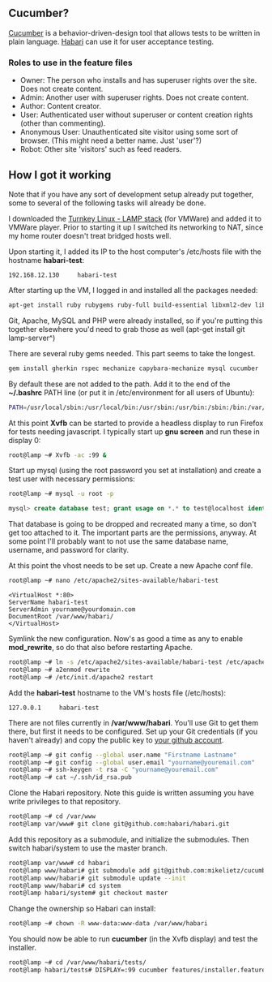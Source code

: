 ## Cucumber?

<a href="http://cukes.info/">Cucumber</a> is a behavior-driven-design tool that allows tests to be written in plain language. <a href="http://habariproject.org/">Habari</a> can use it for user acceptance testing.

### Roles to use in the feature files

* Owner: The person who installs and has superuser rights over the site. Does not create content.
* Admin: Another user with superuser rights. Does not create content.
* Author: Content creator.
* User: Authenticated user without superuser or content creation rights (other than commenting).
* Anonymous User: Unauthenticated site visitor using some sort of browser. (This might need a better name. Just 'user'?)
* Robot: Other site 'visitors' such as feed readers.

## How I got it working

Note that if you have any sort of development setup already put together, some to several of the following tasks will already be done.

I downloaded the [Turnkey Linux - LAMP stack](http://www.turnkeylinux.org/lampstack) (for VMWare) and added it to VMWare player. Prior to starting it up I switched its networking to NAT, since my home router doesn't treat bridged hosts well.


Upon starting it, I added its IP to the host computer's /etc/hosts file with the hostname **habari-test**:

```192.168.12.130     habari-test```


After starting up the VM, I logged in and installed all the packages needed:

```bash
apt-get install ruby rubygems ruby-full build-essential libxml2-dev libmysqlclient16-dev libxslt-dev firefox xvfb openjdk-6-jre
```


Git, Apache, MySQL and PHP were already installed, so if you're putting this together elsewhere you'd need to grab those as well (apt-get install git lamp-server^)


There are several ruby gems needed. This part seems to take the longest.

```bash
gem install gherkin rspec mechanize capybara-mechanize mysql cucumber 
```

By default these are not added to the path. Add it to the end of the **~/.bashrc** PATH line (or put it in /etc/environment for all users of Ubuntu):

```bash
PATH=/usr/local/sbin:/usr/local/bin:/usr/sbin:/usr/bin:/sbin:/bin:/var/lib/gems/1.8/bin
```


At this point **Xvfb** can be started to provide a headless display to run Firefox for tests needing javascript. I typically start up **gnu screen** and run these in display 0:

```bash
root@lamp ~# Xvfb -ac :99 &
```

Start up mysql (using the root password you set at installation) and create a test user with necessary permissions:

```bash
root@lamp ~# mysql -u root -p
```
```sql
mysql> create database test; grant usage on *.* to test@localhost identified by 'test'; grant all privileges on test.* to test@localhost;
```

That database is going to be dropped and recreated many a time, so don't get too attached to it. The important parts are the permissions, anyway. At some point I'll probably want to not use the same database name, username, and password for clarity.

At this point the vhost needs to be set up. Create a new Apache conf file.

```bash
root@lamp ~# nano /etc/apache2/sites-available/habari-test
```

```
<VirtualHost *:80>
ServerName habari-test
ServerAdmin yourname@yourdomain.com
DocumentRoot /var/www/habari/
</VirtualHost>
```

Symlink the new configuration. Now's as good a time as any to enable **mod_rewrite**, so do that also before restarting Apache.

```bash
root@lamp ~# ln -s /etc/apache2/sites-available/habari-test /etc/apache2/sites-enabled/habari-test
root@lamp ~# a2enmod rewrite
root@lamp ~# /etc/init.d/apache2 restart
```

Add the **habari-test** hostname to the VM's hosts file (/etc/hosts):

```127.0.0.1     habari-test```

There are not files currently in **/var/www/habari**. You'll use Git to get them there, but first it needs to be configured. Set up your Git credentials (if you haven't already) and copy the public key to [your github account](https://github.com/account/ssh).

```bash
root@lamp ~# git config --global user.name "Firstname Lastname"
root@lamp ~# git config --global user.email "yourname@youremail.com"
root@lamp ~# ssh-keygen -t rsa -C "yourname@youremail.com"
root@lamp ~# cat ~/.ssh/id_rsa.pub
```

Clone the Habari repository. Note this guide is written assuming you have write privileges to that repository.

```bash
root@lamp ~# cd /var/www
root@lamp var/www# git clone git@github.com:habari/habari.git
```

Add this repository as a submodule, and initialize the submodules. Then switch habari/system to use the master branch.

```bash
root@lamp var/www# cd habari 
root@lamp www/habari# git submodule add git@github.com:mikelietz/cucumber-for-habari.git tests
root@lamp www/habari# git submodule update --init
root@lamp www/habari# cd system
root@lamp habari/system# git checkout master 
```

Change the ownership so Habari can install:

```bash
root@lamp ~# chown -R www-data:www-data /var/www/habari
```

You should now be able to run **cucumber** (in the Xvfb display) and test the installer.

```bash
root@lamp ~# cd /var/www/habari/tests/
root@lamp habari/tests# DISPLAY=:99 cucumber features/installer.feature
```
